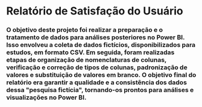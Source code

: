 # Relatório de Satisfação do Usuário

### O objetivo deste projeto foi realizar a preparação e o tratamento de dados para análises posteriores no Power BI. Isso envolveu a coleta de dados fictícios, disponibilizados para estudos, em formato CSV. Em seguida, foram realizadas etapas de organização de nomenclaturas de colunas, verificação e correção de tipos de colunas, padronização de valores e substituição de valores em branco. O objetivo final do relatório era garantir a qualidade e a consistência dos dados dessa "pesquisa fictícia", tornando-os prontos para análises e visualizações no Power BI.
